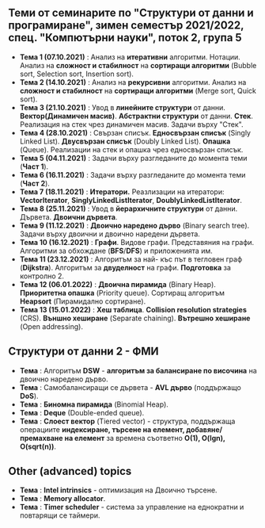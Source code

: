 ## Теми от семинарите по "Структури от данни и програмиране", зимен семестър 2021/2022, спец. "Компютърни науки", поток 2, група 5 ##

- **Тема 1 (07.10.2021)** : Анализ на **итеративни** алгоритми. Нотации. Анализ на **сложност и стабилност** на **сортиращи алгоритми** (Bubble sort, Selection sort, Insertion sort).
- **Тема 2 (14.10.2021)** : Анализ на **рекурсивни** алгоритми. Анализ на **сложност и стабилност** на **сортиращи алгоритми** (Merge sort, Quick sort).
- **Тема 3 (21.10.2021)** : Увод в **линейните структури** от данни. **Вектор(Динамичен масив)**. **Абстрактни структури** от данни. **Стек**. Реализация на стек чрез динамичен масив. Задачи върху "Стек".  
- **Тема 4 (28.10.2021)** : Свързан списък. **Едносвързан списък** (Singly Linked List). **Двусвързан списък** (Doubly Linked List). **Опашка** (Queue). Реализации на стек и опашка чрез едносвързан списък.  
- **Тема 5 (04.11.2021)** : Задачи върху разгледаните до момента теми (**Част 1**).  
- **Тема 6 (16.11.2021)** : Задачи върху разгледаните до момента теми (**Част 2**).  
- **Тема 7 (18.11.2021)** : **Итератори.** Реазлизации на итератори: **VectorIterator**, **SinglyLinkedListIterator**, **DoublyLinkedListIterator**.  
- **Тема 8 (25.11.2021)** : Увод в **йерархичните структури** от данни. Дървета. **Двоични дървета**.  
- **Тема 9 (11.12.2021)** : **Двоично наредено дърво** (Binary search tree). Задачи върху двоични и двоично наредени дървета.  
- **Тема 10 (16.12.2021)** : **Графи**. Видове графи. Представяния на графи. Алгоритми за обхождане (**BFS**/**DFS**) и приложенията им.  
- **Тема 11 (23.12.2021)** : Алгоритъм за най- къс път в тегловен граф (**Dijkstra**). Алгоритъм за **двуделност** на графи. **Подготовка** за контролно 2.  
- **Тема 12 (06.01.2022)** : **Двоична пирамида** (Binary Heap). **Приоритетна опашка** (Priority queue). Сортиращ алгоритъм **Heapsort** (Пирамидално сортиране).  
- **Тема 13 (15.01.2022)** : **Хеш таблица**. **Collision resolution strategies** (CRS). **Външно хеширане** (Separate chaining). **Вътрешно хеширане** (Open addressing).  

## Структури от данни 2 - ФМИ
- **Тема** : Алгоритъм **DSW** - **алгоритъм за балансиране по височина** на двоично наредено дърво.  
- **Тема** : Самобалансиращи се дървета - **AVL дърво** (поддържащо **DoS**).  
- **Тема** : **Биномна пирамида** (Binomial Heap).  
- **Тема** :  **Deque** (Double-ended queue).  
- **Тема** :  **Слоест вектор** (Tiered vector) - структура, поддържаща операциите **индексиране, търсене на елемент, добавяне/премахване на елемент** за времена съответно **O(1), O(lgn), O(sqrt(n))**.

## Other (advanced) topics
- **Тема** : **Intel intrinsics** - оптимизация на Двоично търсене.
- **Тема** : **Memory allocator**.  
- **Тема** : **Timer scheduler** - система за управление на еднократни и повтарящи се таймери.  
